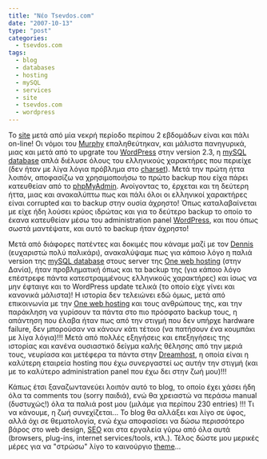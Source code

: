 ```yaml
---
title: "Νέο Tsevdos.com"
date: "2007-10-13"
type: "post"
categories:
  - tsevdos.com
tags:
  - blog
  - databases
  - hosting
  - mySQL
  - services
  - site
  - tsevdos.com
  - wordpress
---
```


Το [site](http://www.tsevdos.com/ "Tsevdos.com") μετά από μία νεκρή περίοδο περίπου 2 εβδομάδων είναι και πάλι on-line! Οι νόμοι του [Murphy](http://www.murphys-laws.com/ "Murphy's laws") επαληθεύτηκαν, και μάλιστα πανηγυρικά, μιας και μετά από το upgrate του [WordPress](http://wordpress.org/ "Wordpress.com") στην version 2.3, η [mySQL database](http://www.mysql.com/ "mySQL site") απλά διέλυσε όλους του ελληνικούς χαρακτήρες που περιείχε (δεν ήταν με λίγα λόγια πρόβλημα στο [charset](http://en.wikipedia.org/wiki/Character_encoding "What is charset")). Μετά την πρώτη ήττα λοιπόν, αποφασίζω να χρησιμοποιήσω το πρώτο backup που είχα πάρει κατευθείαν από το [phpMyAdmin](http://www.phpmyadmin.net/ "phpMyAdmin site"). Ανοίγοντας το, έρχεται και τη δεύτερη ήττα, μιας και ανακαλύπτω πως και πάλι όλοι οι ελληνικοί χαρακτήρες είναι corrupted και το backup στην ουσία άχρηστο! Όπως καταλαβαίνεται με είχε ήδη λούσει κρύος ιδρώτας και για το δεύτερο backup το οποίο το έκανα κατευθείαν μέσω του administration panel [WordPress](http://wordpress.org/ "Wordpress.com"), και που όπως σωστά μαντέψατε, και αυτό το backup ήταν άχρηστο!

Μετά από διάφορες πατέντες και δοκιμές που κάναμε μαζί με τον [Dennis](http://www.serverdome.org/ "Serverdome.com") (ευχαριστώ πολύ παλικάρι), ανακαλύψαμε πως για κάποιο λόγο η παλιά version της [mySQL database](http://www.mysql.com/ "mySQL site") στους server της [One web hosting](https://www.one.com/ "One web hosting") (στην Δανία), ήταν προβληματική όπως και τα backup της (για κάποιο λόγο επέστρεφε πάντα κατεστραμμένους ελληνικούς χαρακτήρες) και ίσως να μην έφταιγε και το WordPress update τελικά (το οποίο είχε γίνει και κανονικά μάλιστα)! Η ιστορία δεν τελειώνει εδώ όμως, μετά από επικοινωνία με την [One web hosting](https://www.one.com/ "One web hosting") και τους ανθρώπους της, και την παράκληση να γυρίσουν τα πάντα στο πιο πρόσφατο backup τους, η απάντηση που έλαβα ήταν πως από την στιγμή που δεν υπήρχε hardware failure, δεν μπορούσαν να κάνουν κάτι τέτοιο (να πατήσουν ένα κουμπάκι με λίγα λόγια)!!! Μετά από πολλές εξηγήσεις και επεξηγήσεις της ιστορίας και κανένα ουσιαστικό δείγμα καλής θέλησης από την μεριά τους, νευρίασα και μετέφερα τα πάντα στην [Dreamhost](http://www.dreamhost.com/ "Dreamhost site"), η οποία είναι η καλύτερη εταιρεία hosting που έχω συνεργαστεί ως αυτήν την στιγμή (και με το καλύτερο administration panel που έχω δει στην ζωή μου)!!!

Κάπως έτσι ξαναζωντανεύει λοιπόν αυτό το blog, το οποίο έχει χάσει ήδη όλα τα comments του (sorry παιδιά), ενώ θα χρειαστώ να περάσω manual (δυστυχώς!) όλα τα παλιά post μου (μιλάμε για περίπου 230 entries) !!! Τι να κάνουμε, η ζωή συνεχίζεται... Το blog θα αλλάξει και λίγο σε ύφος, αλλά όχι σε θεματολογία, ενώ έχω αποφασίσει να δώσω περισσότερο βάρος στο web design, [SEO](http://en.wikipedia.org/wiki/Search_engine_optimization "What is SEO") και στα εργαλεία γύρω από όλα αυτά (browsers, plug-ins, internet services/tools, κτλ.). Τέλος δώστε μου μερικές μέρες για να "στρώσω" λίγο το καινούργιο [theme](http://5thirtyone.com/grid-focus "Grid Focus theme")...
